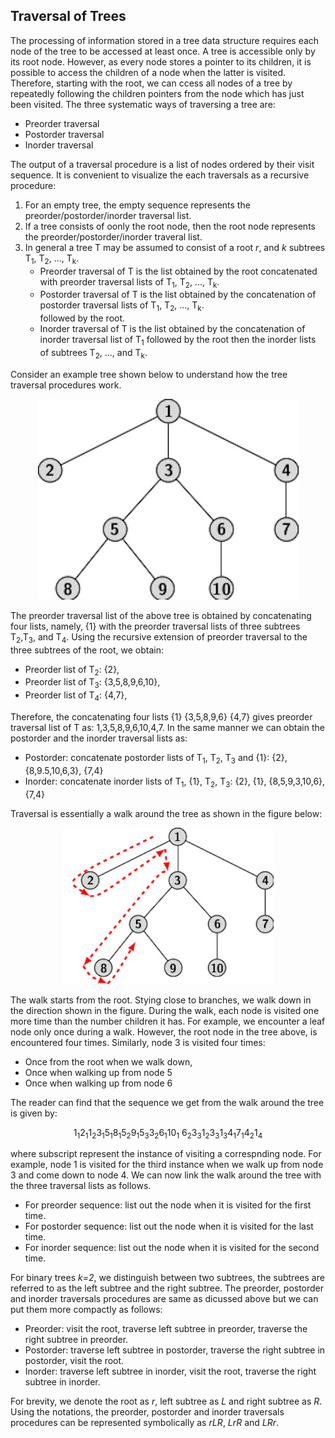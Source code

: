 ## Traversal of Trees

The processing of information stored in a tree data structure requires each node of the tree to be accessed at least once. A tree is accessible only by
its root node. However, as every node stores a pointer to its children, it is possible to access the children of a node when the latter is visited. 
Therefore, starting with the root, we can ccess all nodes of a tree by repeatedly following the children pointers from the node which has just been visited.
The three systematic ways of traversing a tree are: 
<ul>
  <li> Preorder traversal</li>
  <li> Postorder traversal</li>
  <li> Inorder traversal</li>
  </ul>
The output of a traversal procedure is a list of nodes ordered by their visit sequence.  It is convenient to visualize the each traversals as a recursive 
procedure: 
<ol>
  <li> For an empty tree, the empty sequence represents the preorder/postorder/inorder traversal list. </li>
  <li> If a tree consists of oonly the root node, then the root node represents the preorder/postorder/inorder traveral list.</li>
    <li> In general a tree T may be assumed to consist of a root <i>r</i>, and <i>k</i> subtrees T<sub>1</sub>, T<sub>2</sub>, ..., T<sub>k</sub>. 
      <ul>
        <li> Preorder traversal of T is the list obtained by the root concatenated with preorder traversal lists of T<sub>1</sub>, T<sub>2</sub>, ...,
          T<sub>k</sub>. </li>
        <li> Postorder traversal of T is the list obtained by the concatenation of postorder traversal lists of T<sub>1</sub>, T<sub>2</sub>, ...,
          T<sub>k</sub>. </li> followed by the root.
      <li> Inorder traversal of T is the list obtained by the concatenation of inorder traversal list of T<sub>1</sub> followed by the root then 
      the inorder lists of subtrees T<sub>2</sub>, ..., and T<sub>k</sub>. </li>
    </ol>
    </ul>
Consider an example tree shown below to understand how the tree traversal procedures work.
<p align="center">
  <img src="../images/ordered_tree.jpg">
  </p>

The preorder traversal list of the above tree is obtained by concatenating four lists, namely, {1} with the preorder traversal lists of three subtrees 
T<sub>2</sub>,T<sub>3</sub>, and T<sub>4</sub>. Using the recursive extension of preorder traversal to the three subtrees of the root, we obtain:
<ul>
    <li> Preorder list of T<sub>2</sub>: {2},</li>
    <li> Preorder list of T<sub>3</sub>: {3,5,8,9,6,10},</li>
    <li> Preorder list of T<sub>4</sub>: {4,7},</li>
</ul>
Therefore, the concatenating four lists {1} {3,5,8,9,6} {4,7} gives preorder traversal list of T as: 1,3,5,8,9,6,10,4,7. In the same manner we 
can obtain the postorder and the inorder traversal lists as:
<ul>
  <li>Postorder: concatenate postorder lists of T<sub>1</sub>, T<sub>2</sub>, T<sub>3</sub> and {1}: {2}, {8,9.5,10,6,3}, {7,4} </li>
  <li>Inorder: concatenate inorder lists of T<sub>1</sub>, {1}, T<sub>2</sub>, T<sub>3</sub>: {2}, {1}, {8,5,9,3,10,6}, {7,4} </li>
</ul>  
Traversal is essentially a walk around the tree as shown in the figure below:
<p align="center">
  <img src="../images/traversal_tree.jpg">
  </p>
The walk starts from the root. Stying close to branches, we walk down in the direction shown in the figure. During the walk, each node is visited one more 
time than the number children it has. For example, we encounter a leaf node only once during a walk. However, the root node in the tree above, is encountered
four times. Similarly, node 3 is visited four times:
<ul>
  <li>Once from the root when we walk down,</li>
  <li>Once when walking up from node 5</li>
  <li>Once when walking up from node 6</li>
</ul>
The reader can find that the sequence we get from the walk around the tree is given by:
<p align="center">
   1<sub>1</sub>2<sub>1</sub>1<sub>2</sub>3<sub>1</sub>5<sub>1</sub>8<sub>1</sub>5<sub>2</sub>9<sub>1</sub>5<sub>3</sub>3<sub>2</sub>6<sub>1</sub>10<sub>1</sub>
   6<sub>2</sub>3<sub>3</sub>1<sub>2</sub>3<sub>3</sub>1<sub>3</sub>4<sub>1</sub>7<sub>1</sub>4<sub>2</sub>1<sub>4</sub>
</p>
where subscript represent the instance of visiting a correspnding node. For example, node 1 is visited for the third instance when we walk up from node 3 and
come down to node 4. We can now link the walk around the tree with the three traversal lists as follows. 
<ul>
  <li>For preorder sequence: list out the node when it is visited for the first time.</li>
  <li>For postorder sequence: list out the node when it is visited for the last time.</li>  
  <li>For inorder sequence: list out the node when it is visited for the second time.</li>  
</ul>


For  binary trees <i>k=2</i>, we distinguish between two subtrees, the subtrees are referred to as the left subtree and the right subtree. 
The preorder, postorder and inorder traversals procedures are same as dicussed above but we can put them more compactly as follows:
<ul>
  <li> Preorder: visit the root, traverse left subtree in preorder, traverse the right subtree in preorder.</li>
  <li> Postorder: traverse left subtree in postorder, traverse the right subtree in postorder, visit the root.</li>
  <li> Inorder: traverse left subtree in inorder, visit the root, traverse the right subtree in inorder.</li>
  </ul>
For brevity, we denote the root as <i>r</i>, left subtree as <i>L</i> and right subtree as <i>R</i>. Using the notations, the preorder, postorder and inorder
traversals procedures can be represented symbolically as <i>rLR</i>, <i>LrR</i> and <i>LRr</i>. 

